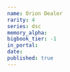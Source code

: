 ```yaml
---
name: Orion Dealer
rarity: 4
series: dsc
memory_alpha:
bigbook_tier: -1
in_portal:
date:
published: true
---
```



